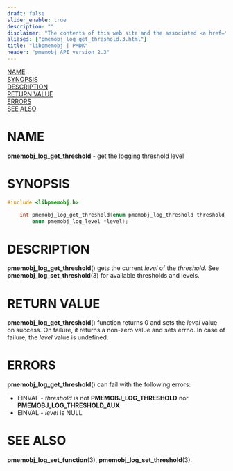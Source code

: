 ```yaml
---
draft: false
slider_enable: true
description: ""
disclaimer: "The contents of this web site and the associated <a href=\"https://github.com/pmem\">GitHub repositories</a> are BSD-licensed open source."
aliases: ["pmemobj_log_get_threshold.3.html"]
title: "libpmemobj | PMDK"
header: "pmemobj API version 2.3"
---
```


[comment]: <> (SPDX-License-Identifier: BSD-3-Clause)
[comment]: <> (Copyright 2024, Intel Corporation)

[comment]: <> (pmemobj_log_get_threshold.3 -- get the logging threshold level)

[NAME](#name)<br />
[SYNOPSIS](#synopsis)<br />
[DESCRIPTION](#description)<br />
[RETURN VALUE](#return-value)<br />
[ERRORS](#errors)<br />
[SEE ALSO](#see-also)<br />

# NAME #

**pmemobj_log_get_threshold** - get the logging threshold level

# SYNOPSIS #

```c
#include <libpmemobj.h>

	int pmemobj_log_get_threshold(enum pmemobj_log_threshold threshold,
		enum pmemobj_log_level *level);
```

# DESCRIPTION #

**pmemobj_log_get_threshold**() gets the current *level* of the *threshold*.
See **pmemobj_log_set_threshold**(3) for available thresholds and levels.

# RETURN VALUE #

**pmemobj_log_get_threshold**() function returns 0 and sets the *level* value
on success. On failure, it returns a non-zero value and sets errno.
In case of failure, the *level* value is undefined.

# ERRORS #

**pmemobj_log_get_threshold**() can fail with the following errors:

 - EINVAL - *threshold* is not **PMEMOBJ_LOG_THRESHOLD** nor **PMEMOBJ_LOG_THRESHOLD_AUX**
 - EINVAL - *level* is NULL

# SEE ALSO #

**pmemobj_log_set_function**(3), **pmemobj_log_set_threshold**(3).
